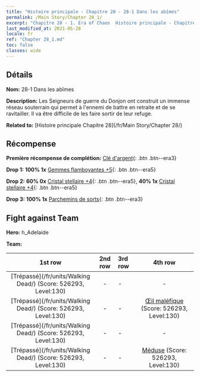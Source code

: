```yaml
---
title: "Histoire principale - Chapitre 28 - 28-1 Dans les abîmes"
permalink: /Main Story/Chapter 28_1/
excerpt: "Chapitre 28 - 1. Era of Chaos  Histoire principale - Chapitre 28_1. 28-1 Dans les abîmes"
last_modified_at: 2021-05-28
locale: fr
ref: "Chapter 28_1.md"
toc: false
classes: wide
---
```


## Détails

 **Nom:** 28-1 Dans les abîmes

 **Description:** Les Seigneurs de guerre du Donjon ont construit un immense réseau souterrain qui permet à l'ennemi de battre en retraite et de se ravitailler. Il va être difficile de les faire sortir de leur refuge.

 **Related to:** [Histoire principale Chapitre 28](/fr/Main Story/Chapter 28/)

## Récompense

 **Première récompense de complétion:** [Clé d'argent](/ItemsFR/con_693/){: .btn .btn--era3}

 **Drop 1:** **100% 1x** [Gemmes flamboyantes +5](/ItemsFR/mat_100/){: .btn .btn--era5}

 **Drop 2:** **60% 0x** [Cristal stellaire +4](/ItemsFR/mat_94/){: .btn .btn--era5}, **40% 1x** [Cristal stellaire +4](/ItemsFR/mat_94/){: .btn .btn--era5}

 **Drop 3:** **100% 1x** [Parchemins de sorts](/ItemsFR/con_694/){: .btn .btn--era3}


## Fight against Team
 **Hero:** h_Adelaide

 **Team:**


  | 1st row | 2nd row | 3rd row | 4th row |
  |:----:|:----:|:----|:----:|
  | [Trépassé](/fr/units/Walking Dead/) (Score: 526293, Level:130)  | - | - | - |
  | [Trépassé](/fr/units/Walking Dead/) (Score: 526293, Level:130)  | - | - | [Œil maléfique](/fr/units/Beholder/) (Score: 526293, Level:130)  |
  | [Trépassé](/fr/units/Walking Dead/) (Score: 526293, Level:130)  | - | - | - |
  | [Trépassé](/fr/units/Walking Dead/) (Score: 526293, Level:130)  | - | - | [Méduse](/fr/units/Medusa/) (Score: 526293, Level:130)  |


